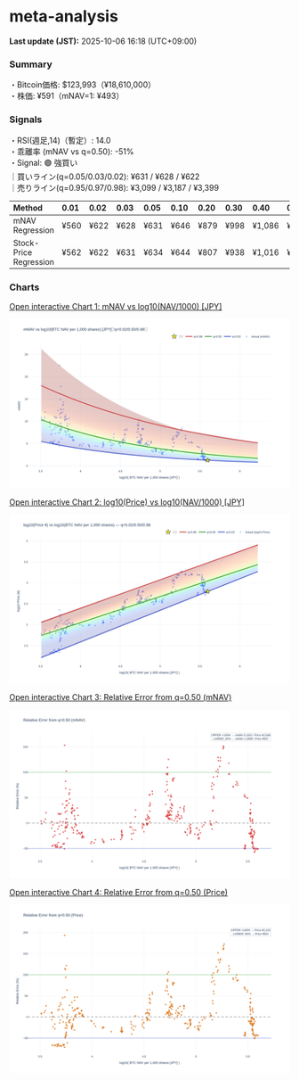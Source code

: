 # meta-analysis


<!--REPORT:START-->
**Last update (JST):** 2025-10-06 16:18 (UTC+09:00)

### Summary
・Bitcoin価格: $123,993（¥18,610,000）  
・株価: ¥591（mNAV=1: ¥493）

### Signals
・RSI(週足,14)（暫定）: 14.0  
・乖離率 (mNAV vs q=0.50): -51%  
・Signal: 🟣 強買い  
｜買いライン(q=0.05/0.03/0.02): ¥631 / ¥628 / ¥622  
｜売りライン(q=0.95/0.97/0.98): ¥3,099 / ¥3,187 / ¥3,399

| Method                 | 0.01   | 0.02   | 0.03   | 0.05   | 0.10   | 0.20   | 0.30   | 0.40   | 0.50   | 0.60   | 0.70   | 0.80   | 0.90   | 0.95   | 0.97   | 0.98   | 0.99   |
|:-----------------------|:-------|:-------|:-------|:-------|:-------|:-------|:-------|:-------|:-------|:-------|:-------|:-------|:-------|:-------|:-------|:-------|:-------|
| mNAV Regression        | ¥560   | ¥622   | ¥628   | ¥631   | ¥646   | ¥879   | ¥998   | ¥1,086 | ¥1,274 | ¥1,487 | ¥1,619 | ¥2,062 | ¥2,783 | ¥3,099 | ¥3,187 | ¥3,399 | ¥3,351 |
| Stock-Price Regression | ¥562   | ¥622   | ¥631   | ¥634   | ¥644   | ¥807   | ¥938   | ¥1,016 | ¥1,108 | ¥1,294 | ¥1,500 | ¥1,960 | ¥2,508 | ¥2,831 | ¥2,765 | ¥3,013 | ¥3,025 |

### Charts
[Open interactive Chart 1: mNAV vs log10(NAV/1000) [JPY]](https://tkzm240.github.io/meta-analysis/fig1.html)

![fig1](assets/fig1.png)

[Open interactive Chart 2: log10(Price) vs log10(NAV/1000) [JPY]](https://tkzm240.github.io/meta-analysis/fig2.html)

![fig2](assets/fig2.png)

[Open interactive Chart 3: Relative Error from q=0.50 (mNAV)](https://tkzm240.github.io/meta-analysis/fig3.html)

![fig3](assets/fig3.png)

[Open interactive Chart 4: Relative Error from q=0.50 (Price)](https://tkzm240.github.io/meta-analysis/fig4.html)

![fig4](assets/fig4.png)
<!--REPORT:END-->
